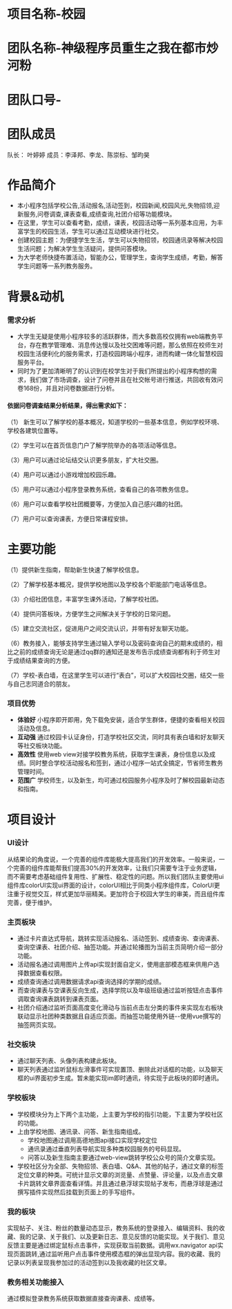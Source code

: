 # 项目名称-校园
# 团队名称-神级程序员重生之我在都市炒河粉
# 团队口号-<script>alert('1')</script>
# 团队成员
队长： 叶婷婷
成员：李泽邦、李龙、陈崇标、邹昀昊
# 作品简介
- 本小程序包括学校公告,活动报名,活动签到，校园新闻,校园风光,失物招领,迎新服务,问卷调查,课表查看,成绩查询,社团介绍等功能模块。
- 在这里，学生可以查看考勤，成绩，课表，校园活动等一系列基本应用，为丰富学生的校园生活，学生可以通过互动模块进行社交。
- 创建校园主题：为便捷学生生活，学生可以失物招领，校园通讯录等解决校园生活问题；为解决学生生活疑问，提供问答模块。
- 为大学老师快捷布置活动，智能办公，管理学生，查询学生成绩，考勤，解答学生问题等一系列教务服务。
# 背景&动机
### 需求分析
- 大学生无疑是使用小程序较多的活跃群体，而大多数高校仅拥有web端教务平台，存在教学管理难、消息传达慢以及社交困难等问题，那么依照在校师生对校园生活便利化的服务需求，打造校园跨端小程序，进而构建一体化智慧校园服务平台。
- 同时为了更加清晰明了的认识到在校学生对于我们所提出的小程序构想的需求，我们做了市场调查，设计了问卷并且在社交帐号进行推送，共回收有效问卷168份，并且对问卷数据进行分析。
#### 依据问卷调查结果分析结果，得出需求如下：
（1） 新生可以了解学校的基本概况，知道学校的一些基本信息，例如学校环境、学校各建筑位置等。

（2）学生可以在首页信息门户了解学院举办的各项活动等信息。

（3）用户可以通过论坛结交认识更多朋友，扩大社交圈。

（4）用户可以通过小游戏增加校园乐趣。

（5）用户可以通过小程序登录教务系统，查看自己的各项教务信息。

（6）用户可以查看学校社团概要等，方便加入自己感兴趣的社团。

（7）用户可以查询课表，方便日常课程安排。
# 主要功能
（1）提供新生指南，帮助新生快速了解学校信息。

（2）了解学校基本概况，提供学校地图以及学校各个职能部门电话等信息。

（3）介绍社团信息，丰富学生课外活动，了解学校社团。

（4）提供问答板块，方便学生之间解决关于学校的日常问题。

（5）建立交流社区，促进用户之间交流认识，并带有好友聊天功能。

（6）教务接入，能够支持学生通过输入学号以及密码查询自己的期末成绩的，相比之前的成绩查询无论是通过qq群的通知还是发布告示成绩查询都有利于师生对于成绩结果查询的方便。

（7）学校-表白墙，在这里学生可以进行“表白”，可以扩大校园社交圈，结交一些与自己志同道合的朋友。
### 项目优势
- **体验好**
小程序即开即用，免下载免安装，适合学生群体，便捷的查看相关校园活动及信息。
- **互动强**
通过校园卡认证身份，打造学校社区交流，同时具有表白墙和好友聊天等社交板块功能。
- **高效性**
使用web view对接学校教务系统，获取学生课表，身份信息以及成绩。同时整合学校活动报名和签到，通过小程序一站式全搞定，节省师生教务管理时间。
- **范围广**
学校师生，以及新生，均可通过校园服务小程序及时了解校园最新动态和指南。
# 项目设计
### UI设计

从结果论的角度说，一个完善的组件库能极大提高我们的开发效率。一般来说，一个完善的组件库能帮我们提高30%的开发效率，让我们只需要专注于业务逻辑，而不需要考虑基础组件复用性、扩展性、稳定性的问题。所以我们团队主要使用ui组件库colorUI实现ui界面的设计，colorUI相比于同类小程序组件库，ColorUI更注重于视觉交互，样式更加华丽精美。更加符合于校园大学生的审美，而且组件库完善，便于维护。

### 主页板块

- 通过卡片直达式导航，跳转实现活动报名、活动签到、成绩查询、查询课表、查询空课表、社团介绍、抽签功能。并通过轮播图为当前主页简明介绍一部分功能。
- 活动报名通过调用图片上传api实现封面自定义，使用底部模态框来供用户选择数据查看权限。
- 成绩查询通过调用数据请求api查询选择的学期的成绩。
- 而查询课表与空课表反向生成，选择学院以及年级班级通过监听按钮点击事件调取查询课表跳转到课表页面。
- 社团介绍通过监听页面高度变化滑动与当前点击左分类的事件来实现左右板块联动显示社团种类数据且自适应页面。而抽签功能使用外链--使用vue撰写的抽签网页实现。

### 社交板块

- 通过聊天列表、头像列表构建此板块。
- 聊天列表通过监听鼠标左滑事件可实现置顶、删除此对话框的功能，以及聊天框的ui界面初步生成。暂未能实现im即时通讯，待实现于此板块的即时通讯。

### 学校板块

- 学校模块分为上下两个主功能，上主要为学校的指引功能，下主要为学校社区的功能。
- 上由学校地图、通讯录、问答、新生指南组成。
    - 学校地图通过调用高德地图api接口实现学校定位
    - 通讯录通过垂直列表导航实现多种类校园服务的号码显现。
    - 问答以及新生指南主要通过web-view跳转学校公众号的简介文章实现。
- 学校社区分为全部、失物招领、表白墙、Q&A、其他的帖子，通过文章的标签定位文章的种类。可统计显示文章的浏览量、点赞量、评论量，以及点击文章卡片跳转文章界面查看详情。并且通过悬浮球实现帖子发布，而悬浮球是通过撰写插件实现然后挂载到页面上的手写组件。

### 我的板块

实现帖子、关注、粉丝的数量动态显示，教务系统的登录接入、编辑资料、我的收藏、我的记录、关于我们、以及更新日志、意见反馈的功能实现。关于我们、意见反馈主要是通过绑定鼠标点击事件，实现获取当前数据。调用wx.navigator api实现页面跳转,通过监听用户点击事件使用模态框的弹出显现内容。我的收藏、我的记录以列表呈现我参加过的活动签到以及我收藏的社区文章。

### 教务相关功能接入

通过模拟登录教务系统获取数据直接查询课表、成绩等。